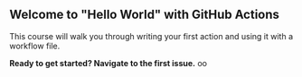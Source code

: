 ## Welcome to "Hello World" with GitHub Actions

This course will walk you through writing your first action and using it with a workflow file. 

**Ready to get started? Navigate to the first issue.**
oo
